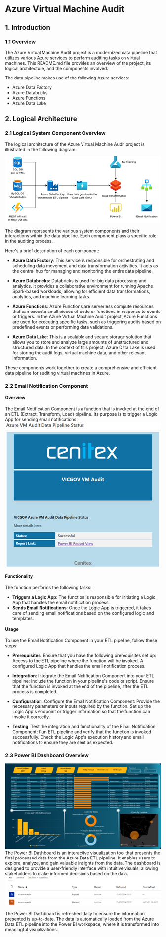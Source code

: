 # Azure Virtual Machine Audit
## 1. Introduction
### 1.1 Overview
The Azure Virtual Machine Audit project is a modernized data pipeline that utilizes various Azure services to perform auditing tasks on virtual machines. This README.md file provides an overview of the project, its logical architecture, and the components involved.

The data pipeline makes use of the following Azure services:
- Azure Data Factory
- Azure Databricks
- Azure Functions
- Azure Data Lake

## 2. Logical Architecture
### 2.1 Logical System Component Overview
The logical architecture of the Azure Virtual Machine Audit project is illustrated in the following diagram:

![Figure 2.1: Logical Architecture Overview](./images/workflow.png)

The diagram represents the various system components and their interactions within the data pipeline. Each component plays a specific role in the auditing process.

Here's a brief description of each component:

- **Azure Data Factory**: This service is responsible for orchestrating and scheduling data movement and data transformation activities. It acts as the central hub for managing and monitoring the entire data pipeline.

- **Azure Databricks**: Databricks is used for big data processing and analytics. It provides a collaborative environment for running Apache Spark-based workloads, allowing for efficient data transformations, analytics, and machine learning tasks.

- **Azure Functions**: Azure Functions are serverless compute resources that can execute small pieces of code or functions in response to events or triggers. In the Azure Virtual Machine Audit project, Azure Functions are used for executing specific tasks, such as triggering audits based on predefined events or performing data validations.

- **Azure Data Lake**: This is a scalable and secure storage solution that allows you to store and analyze large amounts of unstructured and structured data. In the context of this project, Azure Data Lake is used for storing the audit logs, virtual machine data, and other relevant information.

These components work together to create a comprehensive and efficient data pipeline for auditing virtual machines in Azure.

### 2.2 Email Notification Component
#### Overview
The Email Notification Component is a function that is invoked at the end of an ETL (Extract, Transform, Load) pipeline. Its purpose is to trigger a Logic App for sending email notifications.
![Figure 2.2: Email Notification Component Overview](images/email.png)

#### Functionality
The function performs the following tasks:

- **Triggers a Logic App**: The function is responsible for initiating a Logic App that handles the email notification process.
- **Sends Email Notifications**: Once the Logic App is triggered, it takes care of sending email notifications based on the configured logic and templates.

#### Usage
To use the Email Notification Component in your ETL pipeline, follow these steps:

- **Prerequisites**: Ensure that you have the following prerequisites set up: Access to the ETL pipeline where the function will be invoked.
A configured Logic App that handles the email notification process.

- **Integration**: Integrate the Email Notification Component into your ETL pipeline: Include the function in your pipeline's code or script.
Ensure that the function is invoked at the end of the pipeline, after the ETL process is completed.
- **Configuration**: Configure the Email Notification Component: Provide the necessary parameters or inputs required by the function.
Set up the Logic App's endpoint or trigger information so that the function can invoke it correctly.
- **Testing**: Test the integration and functionality of the Email Notification Component: Run ETL pipeline and verify that the function is invoked successfully. Check the Logic App's execution history and email notifications to ensure they are sent as expected.

### 2.3 Power BI Dashboard Overview
![Figure 2.3.2: Power BI Dashboard Overview](images/powerbi.png)
The Power BI Dashboard is an interactive visualization tool that presents the final processed data from the Azure Data ETL pipeline. It enables users to explore, analyze, and gain valuable insights from the data. The dashboard is designed to provide a user-friendly interface with intuitive visuals, allowing stakeholders to make informed decisions based on the data.
![Figure 2.3.1: Power BI workspace Overview](images/workspace.png)

The Power BI Dashboard is refreshed daily to ensure the information presented is up-to-date. The data is automatically loaded from the Azure Data ETL pipeline into the Power BI workspace, where it is transformed into meaningful visualizations.